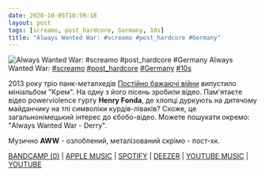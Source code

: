 ```yaml
---
date: 2020-10-05T10:59:18
layout: post
tags: [screamo, post_hardcore, Germany, 10s]
title: "Always Wanted War: #screamo #post_hardcore #Germany"
---
```

![Always Wanted War: #screamo #post_hardcore #Germany](https://res.cloudinary.com/vast-space-unexplored/image/upload/photos/photo_1063_05-10-2020_10-59-18.jpg)
Always Wanted War: [#screamo](/tags/#screamo) [#post_hardcore](/tags/#post_hardcore) [#Germany](/tags/#Germany) [#10s](/tags/#10s)

2013 року тріо панк-металхедів [Постійно бажаючі війни](/2020-04-10-always-wanted-war--screamo-post-hardcore-germany) випустило мініальбом &quot;Крем&quot;. На одну з його пісень зробили відео. Пам&#39;ятаєте відео powerviolence гурту **Henry Fonda**, де хлопці дуркують на дитячому майданчику на тлі символіки курдів-ліваків? Схоже, це загальнонімецький інтерес до єбобо-відео. Можете пошукати окремо: &quot;Always Wanted War - Derry&quot;.

Музично **AWW** - озлоблений, металізований скрімо - пост-хк.

[BANDCAMP (0)](https://alwayswantedwar.bandcamp.com/album/c-r-e-a-m) \| [APPLE MUSIC](https://music.apple.com/us/album/c-r-e-a-m/751682796) \| [SPOTIFY](https://open.spotify.com/album/6tOyei3HDs26YdDtJYO6eS?autoplay=true) \| [DEEZER](https://deezer.page.link/cN1zLuKenX7f9LE47) \| [YOUTUBE MUSIC](https://music.youtube.com/playlist?list=OLAK5uy_lXU_cp_5WJrvOfIxHeKOP2qntIxs7AmAY) \| [YOUTUBE](https://www.youtube.com/playlist?list=OLAK5uy_lPoeU5AFaufXv8IGUjmbxXu1bm-U0IutU)